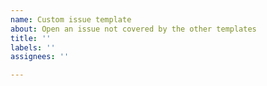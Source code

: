 ```yaml
---
name: Custom issue template
about: Open an issue not covered by the other templates
title: ''
labels: ''
assignees: ''

---
```



